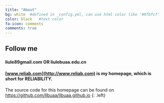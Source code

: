 ```yaml
---
title: "About"
bg: white  #defined in _config.yml, can use html color like '#0fbfcf'
color: black   #text color
fa-icon: comments
comments: true
---
```


## Follow me

### [<i class="fa fa-weibo"></i>](http://weibo.com/512127104)  [<i class="fa fa-linkedin-square"></i>](https://cn.linkedin.com/in/liule) [<i class="fa fa-facebook-square"></i>](https://www.facebook.com/liule89) [<i class="fa fa-github"></i>](https://github.com/llbuaa)

#### <i class="fa fa-envelope"></i> **liule89<i class="fa fa-at"></i>gmail.com** OR **liule<i class="fa fa-at"></i>buaa.edu.cn**

#### <i class="fa fa-home"></i> [www.reliab.com](http://www.reliab.com) is my homepage, which is short for RELIABILITY. 

The source code for this homepage can be found on <https://github.com/llbuaa/llbuaa.github.io>
{: .left}
